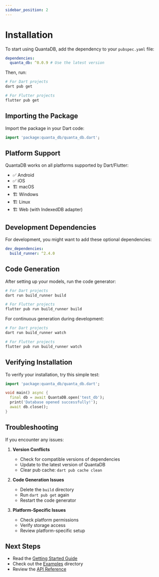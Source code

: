 ```yaml
---
sidebar_position: 2
---
```


# Installation

To start using QuantaDB, add the dependency to your `pubspec.yaml` file:

```yaml
dependencies:
  quanta_db: ^0.0.9 # Use the latest version
```

Then, run:

```bash
# For Dart projects
dart pub get

# For Flutter projects
flutter pub get
```

## Importing the Package

Import the package in your Dart code:

```dart
import 'package:quanta_db/quanta_db.dart';
```

## Platform Support

QuantaDB works on all platforms supported by Dart/Flutter:

- ✅ Android
- ✅ iOS
- 🏗️ macOS
- 🏗️ Windows
- 🏗️ Linux
- 🏗️ Web (with IndexedDB adapter)

## Development Dependencies

For development, you might want to add these optional dependencies:

```yaml
dev_dependencies:
  build_runner: ^2.4.0
```

## Code Generation

After setting up your models, run the code generator:

```bash
# For Dart projects
dart run build_runner build

# For Flutter projects
flutter pub run build_runner build
```

For continuous generation during development:

```bash
# For Dart projects
dart run build_runner watch

# For Flutter projects
flutter pub run build_runner watch
```

## Verifying Installation

To verify your installation, try this simple test:

```dart
import 'package:quanta_db/quanta_db.dart';

void main() async {
  final db = await QuantaDB.open('test_db');
  print('Database opened successfully!');
  await db.close();
}
```

## Troubleshooting

If you encounter any issues:

1. **Version Conflicts**

   - Check for compatible versions of dependencies
   - Update to the latest version of QuantaDB
   - Clear pub cache: `dart pub cache clean`

2. **Code Generation Issues**

   - Delete the `build` directory
   - Run `dart pub get` again
   - Restart the code generator

3. **Platform-Specific Issues**
   - Check platform permissions
   - Verify storage access
   - Review platform-specific setup

## Next Steps

- Read the [Getting Started Guide](intro)
- Check out the [Examples](https://github.com/champ96k/quanta_db/tree/master/example) directory
- Review the [API Reference](https://quantadb.netlify.app/)
